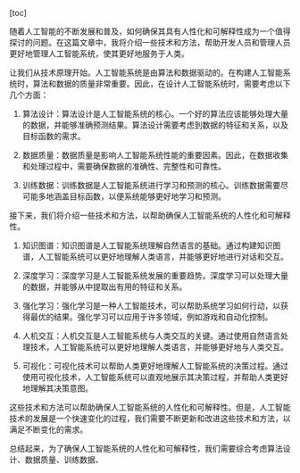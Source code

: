 
[toc]                    
                
                
随着人工智能的不断发展和普及，如何确保其具有人性化和可解释性成为一个值得探讨的问题。在这篇文章中，我将介绍一些技术和方法，帮助开发人员和管理人员更好地管理人工智能系统，使其更好地服务于人类。

让我们从技术原理开始。人工智能系统是由算法和数据驱动的。在构建人工智能系统时，算法和数据的质量非常重要。因此，在设计人工智能系统时，需要考虑以下几个方面：

1. 算法设计：算法设计是人工智能系统的核心。一个好的算法应该能够处理大量的数据，并能够准确预测结果。算法设计需要考虑到数据的特征和关系，以及目标函数的需求。

2. 数据质量：数据质量是影响人工智能系统性能的重要因素。因此，在数据收集和处理过程中，需要确保数据的准确性、完整性和可靠性。

3. 训练数据：训练数据是人工智能系统进行学习和预测的核心。训练数据需要尽可能多地涵盖目标函数，以便系统能够更好地学习和预测。

接下来，我们将介绍一些技术和方法，以帮助确保人工智能系统的人性化和可解释性。

1. 知识图谱：知识图谱是人工智能系统理解自然语言的基础。通过构建知识图谱，人工智能系统可以更好地理解人类语言，并能够更好地进行对话和交互。

2. 深度学习：深度学习是人工智能系统发展的重要趋势。深度学习可以处理大量的数据，并能够从中提取出有用的特征和关系。

3. 强化学习：强化学习是一种人工智能技术，可以帮助系统学习如何行动，以获得最优的结果。强化学习可以应用于许多领域，例如游戏和自动化控制。

4. 人机交互：人机交互是人工智能系统与人类交互的关键。通过使用自然语言处理技术，人工智能系统可以更好地理解人类语言，并能够更好地与人类交互。

5. 可视化：可视化技术可以帮助人类更好地理解人工智能系统的决策过程。通过使用可视化技术，人工智能系统可以直观地展示其决策过程，并帮助人类更好地理解其决策意图。

这些技术和方法可以帮助确保人工智能系统的人性化和可解释性。但是，人工智能技术的发展是一个快速变化的过程，我们需要不断更新和改进这些技术和方法，以满足不断变化的需求。

总结起来，为了确保人工智能系统的人性化和可解释性，我们需要综合考虑算法设计、数据质量、训练数据、

